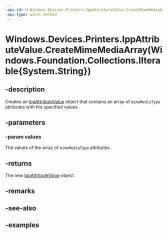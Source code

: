 ```yaml
---
-api-id: M:Windows.Devices.Printers.IppAttributeValue.CreateMimeMediaArray(Windows.Foundation.Collections.IIterable{System.String})
-api-type: winrt method
---
```


# Windows.Devices.Printers.IppAttributeValue.CreateMimeMediaArray(Windows.Foundation.Collections.IIterable{System.String})

<!--
public static Windows.Devices.Printers.IppAttributeValue CreateMimeMediaArray (System.Collections.Generic.IEnumerable<string> values);
-->


## -description

Creates an [IppAttributeValue](ippattributevalue.md) object that contains an array of `mimeMediaType` attributes with the specified values.

## -parameters

### -param values

The values of the array of `mimeMediaType` attributes.

## -returns

The new [IppAttributeValue](ippattributevalue.md) object.

## -remarks

## -see-also

## -examples


